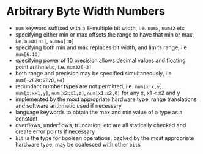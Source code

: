# Arbitrary Byte Width Numbers

- `num` keyword suffixed with a 8-multiple bit width, i.e. `num8`, `num32` etc
- specifying either min or max offsets the range to have that min or max, i.e. `num8[0:]`, `num64[:0]`
- specifying both min and max replaces bit width, and limits range, i.e `num[6:10]`
- specifying power of 10 precision allows decimal values and floating point arithmetic, i.e. `num32[-3]`
- both range and precision may be specified simultaneously, i.e `num[-2E20:2E20,+4]`
- redundant number types are not permitted, i.e. `num[x:x,y]`, `num[x:x+1,y]`, `num[x2:x1,z]`, `num[x1:x2,0]` for any x, x1 < x2 and y
- implemented by the most appropriate hardware type, range translations and software arithmetic used if necessary
- language keywords to obtain the max and min value of a type as a constant
- overflows, underflows, truncation, etc are all statically checked and create error points if necessary
- `bit` is the type for boolean operations, backed by the most appropriate hardware type, may be coalesced with other `bit`s